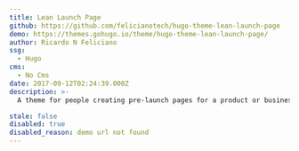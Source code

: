 ```yaml
---
title: Lean Launch Page
github: https://github.com/felicianotech/hugo-theme-lean-launch-page
demo: https://themes.gohugo.io/theme/hugo-theme-lean-launch-page/
author: Ricardo N Feliciano
ssg:
  - Hugo
cms:
  - No Cms
date: 2017-09-12T02:24:39.000Z
description: >-
  A theme for people creating pre-launch pages for a product or business. Allows you to have a landing page while collecting emails.

stale: false
disabled: true
disabled_reason: demo url not found
---
```

